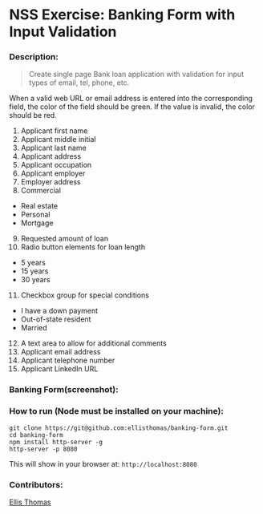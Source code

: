 # NSS Exercise: Banking Form with Input Validation

### Description:
> Create single page Bank loan application with validation for input types of email, tel, phone, etc. 

When a valid web URL or email address is entered into the corresponding field, the color of the field should be green. If the value is invalid, the color should be red.

1. Applicant first name
2. Applicant middle initial
3. Applicant last name
4. Applicant address
5. Applicant occupation
6. Applicant employer
7. Employer address
8. Commercial
- Real estate
- Personal
- Mortgage
9. Requested amount of loan
10. Radio button elements for loan length
- 5 years
- 15 years
- 30 years
11. Checkbox group for special conditions
- I have a down payment
- Out-of-state resident
- Married
12. A text area to allow for additional comments
13. Applicant email address
14. Applicant telephone number
15. Applicant LinkedIn URL

### **Banking Form(screenshot):**

### How to run (Node must be installed on your machine):
```
git clone https://git@github.com:ellisthomas/banking-form.git
cd banking-form
npm install http-server -g
http-server -p 8080
```

This will show in your browser at:
`http://localhost:8080`

### Contributors:
[Ellis Thomas](https://github.com/ellisthomas)






